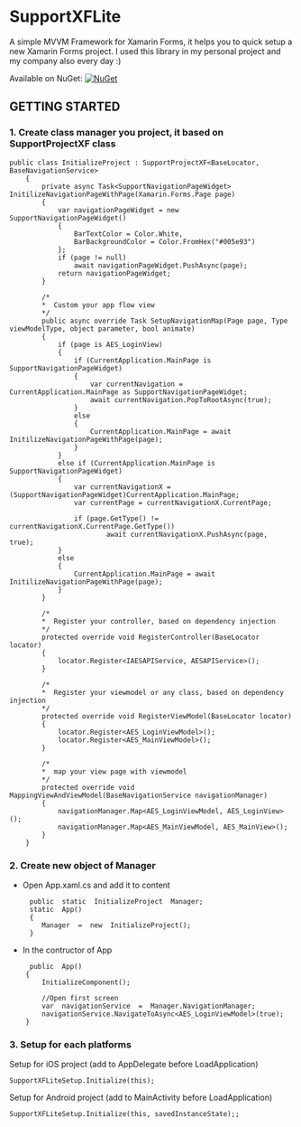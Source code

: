
# SupportXFLite

A simple MVVM Framework for Xamarin Forms, it helps you to quick setup a new Xamarin Forms project. I used this library in my personal project and my company also every day :)

Available on NuGet: [![NuGet](https://img.shields.io/badge/nuget%20supportwidgetxf-v1.2.0-blue.svg)](https://www.nuget.org/packages/SupportWidgetXF/)

## GETTING STARTED

### 1.  Create class manager you project, it based on **SupportProjectXF** class
```
public class InitializeProject : SupportProjectXF<BaseLocator, BaseNavigationService>
    {
        private async Task<SupportNavigationPageWidget> InitilizeNavigationPageWithPage(Xamarin.Forms.Page page)
        {
            var navigationPageWidget = new SupportNavigationPageWidget()
            {
                BarTextColor = Color.White,
                BarBackgroundColor = Color.FromHex("#005e93")
            };
            if (page != null)
                await navigationPageWidget.PushAsync(page);
            return navigationPageWidget;
        }

		/*  
		*  Custom your app flow view
		*/
        public async override Task SetupNavigationMap(Page page, Type viewModelType, object parameter, bool animate)
        {
            if (page is AES_LoginView)
            {
                if (CurrentApplication.MainPage is SupportNavigationPageWidget)
                {
                    var currentNavigation = CurrentApplication.MainPage as SupportNavigationPageWidget;
                    await currentNavigation.PopToRootAsync(true);
                }
                else
                {
                    CurrentApplication.MainPage = await InitilizeNavigationPageWithPage(page);
                }
            }
            else if (CurrentApplication.MainPage is SupportNavigationPageWidget)
            {
                var currentNavigationX = (SupportNavigationPageWidget)CurrentApplication.MainPage;
                var currentPage = currentNavigationX.CurrentPage;

                if (page.GetType() != currentNavigationX.CurrentPage.GetType())
                        await currentNavigationX.PushAsync(page, true);
            }
            else
            {
                CurrentApplication.MainPage = await InitilizeNavigationPageWithPage(page);
            }
        }
		
		/*  
		*  Register your controller, based on dependency injection
		*/
        protected override void RegisterController(BaseLocator locator)
        {
            locator.Register<IAESAPIService, AESAPIService>();
        }
        
		/*  
		*  Register your viewmodel or any class, based on dependency injection
		*/
        protected override void RegisterViewModel(BaseLocator locator)
        {
            locator.Register<AES_LoginViewModel>();
            locator.Register<AES_MainViewModel>();
        }
		
		/*  
		*  map your view page with viewmodel
		*/
        protected override void MappingViewAndViewModel(BaseNavigationService navigationManager)
        {
            navigationManager.Map<AES_LoginViewModel, AES_LoginView>();
            navigationManager.Map<AES_MainViewModel, AES_MainView>();
        }
    }
```


### 2. Create new object of Manager
- Open App.xaml.cs and add it to content
```
	 public  static  InitializeProject  Manager;  
	 static  App()  
	 {  
		Manager  =  new  InitializeProject();  
	 }
```
- In the contructor of App
```
	 public  App()  
	{  
		InitializeComponent();  
		
		//Open first screen
		var  navigationService  =  Manager.NavigationManager;  
		navigationService.NavigateToAsync<AES_LoginViewModel>(true);  
	}
```

### 3. Setup for each platforms
Setup for iOS project (add to AppDelegate before LoadApplication)

    SupportXFLiteSetup.Initialize(this);

Setup for Android project (add to MainActivity before LoadApplication)

    SupportXFLiteSetup.Initialize(this, savedInstanceState);;

  
